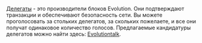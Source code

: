 [Делегаты](introduction/delegate) - это производители блоков Evolution. Они подтверждают транзакции и обеспечивают безопасность сети. Вы можете проголосовать за стольких делегатов, за скольких пожелаете, и все они получат одинаковое количество голосов. Предлагаемые кандидатуры делегатов можно найти здесь: [Evolutiontalk](https://evolutiontalk.org/index.php/board,61.0.html).